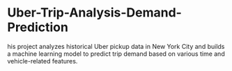 # Uber-Trip-Analysis-Demand-Prediction
his project analyzes historical Uber pickup data in New York City and builds a machine learning model to predict trip demand based on various time and vehicle-related features.
